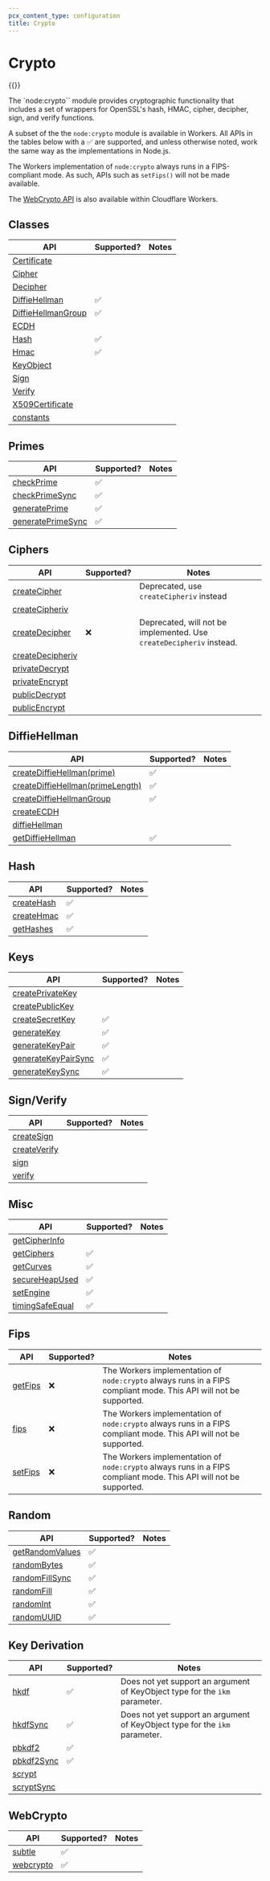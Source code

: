 ```yaml
---
pcx_content_type: configuration
title: Crypto
---
```


# Crypto

{{<render file="_nodejs-compat-howto.md">}}

The `node:crypto`` module provides cryptographic functionality that includes a set of wrappers for OpenSSL's hash, HMAC, cipher, decipher, sign, and verify functions.

A subset of the the `node:crypto` module is available in Workers. All APIs in the tables below with a ✅ are supported, and unless otherwise noted, work the same way as the implementations in Node.js.

The Workers implementation of `node:crypto` always runs in a FIPS-compliant mode. As such, APIs such as `setFips()` will not be made available.

The [WebCrypto API](/workers/runtime-apis/web-crypto/) is also available within Cloudflare Workers.

## Classes

| API | Supported? | Notes |
|-----|------------|-------|
| [Certificate](https://nodejs.org/api/crypto.html#class-certificate) |  | |
| [Cipher](https://nodejs.org/api/crypto.html#class-cipher) |  | |
| [Decipher](https://nodejs.org/api/crypto.html#class-decipher) |  | |
| [DiffieHellman](https://nodejs.org/api/crypto.html#class-diffiehellman) | ✅ | |
| [DiffieHellmanGroup](https://nodejs.org/api/crypto.html#class-diffiehellmangroup) | ✅ | |
| [ECDH](https://nodejs.org/api/crypto.html#class-ecdh) |  | |
| [Hash](https://nodejs.org/api/crypto.html#class-hash) | ✅ | |
| [Hmac](https://nodejs.org/api/crypto.html#class-hmac) | ✅ | |
| [KeyObject](https://nodejs.org/api/crypto.html#class-keyobject) |  | |
| [Sign](https://nodejs.org/api/crypto.html#class-sign) |  | |
| [Verify](https://nodejs.org/api/crypto.html#class-verify) |  | |
| [X509Certificate](https://nodejs.org/api/crypto.html#class-x509certificate) |  | |
| [constants](https://nodejs.org/api/crypto.html#cryptoconstants) |  | |

## Primes

| API | Supported? | Notes |
|-----|------------|-------|
| [checkPrime](https://nodejs.org/api/crypto.html#cryptocheckprimecandidate-options-callback) | ✅ | |
| [checkPrimeSync](https://nodejs.org/api/crypto.html#cryptocheckprimesynccandidate-options) | ✅ | |
| [generatePrime](https://nodejs.org/api/crypto.html#cryptogenerateprimesize-options-callback) | ✅ | |
| [generatePrimeSync](https://nodejs.org/api/crypto.html#cryptogenerateprimesyncsize-options) | ✅ | |


## Ciphers

| API | Supported? | Notes |
|-----|------------|-------|
| [createCipher](https://nodejs.org/api/crypto.html#cryptocreatecipheralgorithm-password-options) |  | Deprecated, use `createCipheriv` instead |
| [createCipheriv](https://nodejs.org/api/crypto.html#cryptocreatecipherivalgorithm-key-iv-options) |  | |
| [createDecipher](https://nodejs.org/api/crypto.html#cryptocreatedecipheralgorithm-password-options) |  ❌  | Deprecated, will not be implemented. Use `createDecipheriv` instead. |
| [createDecipheriv](https://nodejs.org/api/crypto.html#cryptocreatedecipherivalgorithm-key-iv-options) |  | |
| [privateDecrypt](https://nodejs.org/api/crypto.html#cryptoprivatedecryptprivatekey-buffer) |  | |
| [privateEncrypt](https://nodejs.org/api/crypto.html#cryptoprivateencryptprivatekey-buffer) |  | |
| [publicDecrypt](https://nodejs.org/api/crypto.html#cryptopublicdecryptkey-buffer) |  | |
| [publicEncrypt](https://nodejs.org/api/crypto.html#cryptopublicencryptkey-buffer) |  | |

## DiffieHellman

| API | Supported? | Notes |
|-----|------------|-------|
| [createDiffieHellman(prime)](https://nodejs.org/api/crypto.html#cryptocreatediffiehellmanprime-primeencoding-generator-generatorencoding) | ✅ | |
| [createDiffieHellman(primeLength)](https://nodejs.org/api/crypto.html#cryptocreatediffiehellmanprimelength-generator) | ✅ | |
| [createDiffieHellmanGroup](https://nodejs.org/api/crypto.html#cryptocreatediffiehellmangroupname) | ✅ | |
| [createECDH](https://nodejs.org/api/crypto.html#cryptocreateecdhcurvename) |  | |
| [diffieHellman](https://nodejs.org/api/crypto.html#cryptodiffiehellmanoptions) |  | |
| [getDiffieHellman](https://nodejs.org/api/crypto.html#cryptogetdiffiehellmangroupname) | ✅ | |

## Hash

| API | Supported? | Notes |
|-----|------------|-------|
| [createHash](https://nodejs.org/api/crypto.html#cryptocreatehashalgorithm-options) | ✅ | |
| [createHmac](https://nodejs.org/api/crypto.html#cryptocreatehmacalgorithm-key-options) | ✅ | |
| [getHashes](https://nodejs.org/api/crypto.html#cryptogethashes) | ✅ | |

## Keys

| API | Supported? | Notes |
|-----|------------|-------|
| [createPrivateKey](https://nodejs.org/api/crypto.html#cryptocreateprivatekeykey) |  | |
| [createPublicKey](https://nodejs.org/api/crypto.html#cryptocreatepublickeykey) |  | |
| [createSecretKey](https://nodejs.org/api/crypto.html#cryptocreatesecretkeykey-encoding) | ✅ | |
| [generateKey](https://nodejs.org/api/crypto.html#cryptogeneratekeytype-options-callback) | ✅ | |
| [generateKeyPair](https://nodejs.org/api/crypto.html#cryptogeneratekeypairtype-options-callback) | ✅ | |
| [generateKeyPairSync](https://nodejs.org/api/crypto.html#cryptogeneratekeypairsynctype-options) | ✅ | |
| [generateKeySync](https://nodejs.org/api/crypto.html#cryptogeneratekeysynctype-options) | ✅ | |

## Sign/Verify

| API | Supported? | Notes |
|-----|------------|-------|
| [createSign](https://nodejs.org/api/crypto.html#cryptocreatesignalgorithm-options) |  | |
| [createVerify](https://nodejs.org/api/crypto.html#cryptocreateverifyalgorithm-options) |  | |
| [sign](https://nodejs.org/api/crypto.html#cryptosignalgorithm-data-key-callback) |  | |
| [verify](https://nodejs.org/api/crypto.html#cryptoverifyalgorithm-data-key-signature-callback) |  | |

## Misc

| API | Supported? | Notes |
|-----|------------|-------|
| [getCipherInfo](https://nodejs.org/api/crypto.html#cryptogetcipherinfonameornid-options) |  | |
| [getCiphers](https://nodejs.org/api/crypto.html#cryptogetciphers) | ✅ | |
| [getCurves](https://nodejs.org/api/crypto.html#cryptogetcurves) | ✅ | |
| [secureHeapUsed](https://nodejs.org/api/crypto.html#cryptosecureheapused) | ✅ | |
| [setEngine](https://nodejs.org/api/crypto.html#cryptosetengineengine-flags) | ✅ | |
| [timingSafeEqual](https://nodejs.org/api/crypto.html#cryptotimingsafeequala-b) | ✅ | |

## Fips

| API | Supported? | Notes |
|-----|------------|-------|
| [getFips](https://nodejs.org/api/crypto.html#cryptogetfips) | ❌ |  The Workers implementation of `node:crypto` always runs in a FIPS compliant mode. This API will not be supported.  |
| [fips](https://nodejs.org/api/crypto.html#cryptofips) | ❌ |  The Workers implementation of `node:crypto` always runs in a FIPS compliant mode. This API will not be supported.  |
| [setFips](https://nodejs.org/api/crypto.html#cryptosetfipsbool) | ❌ |  The Workers implementation of `node:crypto` always runs in a FIPS compliant mode. This API will not be supported.  |

## Random

| API | Supported? | Notes |
|-----|------------|-------|
| [getRandomValues](https://nodejs.org/api/crypto.html#cryptogetrandomvaluestypedarray) | ✅ | |
| [randomBytes](https://nodejs.org/api/crypto.html#cryptorandombytessize-callback) | ✅ | |
| [randomFillSync](https://nodejs.org/api/crypto.html#cryptorandomfillsyncbuffer-offset-size) | ✅ | |
| [randomFill](https://nodejs.org/api/crypto.html#cryptorandomfillbuffer-offset-size-callback) | ✅ | |
| [randomInt](https://nodejs.org/api/crypto.html#cryptorandomintmin-max-callback) | ✅ | |
| [randomUUID](https://nodejs.org/api/crypto.html#cryptorandomuuidoptions) | ✅ | |

## Key Derivation

| API | Supported? | Notes |
|-----|------------|-------|
| [hkdf](https://nodejs.org/api/crypto.html#cryptohkdfdigest-ikm-salt-info-keylen-callback) | ✅ | Does not yet support an argument of KeyObject type for the `ikm` parameter. |
| [hkdfSync](https://nodejs.org/api/crypto.html#cryptohkdfsyncdigest-ikm-salt-info-keylen) | ✅ | Does not yet support an argument of KeyObject type for the `ikm` parameter. |
| [pbkdf2](https://nodejs.org/api/crypto.html#cryptopbkdf2password-salt-iterations-keylen-digest-callback) | ✅ | |
| [pbkdf2Sync](https://nodejs.org/api/crypto.html#cryptopbkdf2password-salt-iterations-keylen-digest-callback) | ✅ | |
| [scrypt](https://nodejs.org/api/crypto.html#cryptoscryptpassword-salt-keylen-options-callback) |  | |
| [scryptSync](https://nodejs.org/api/crypto.html#cryptoscryptsyncpassword-salt-keylen-options) |  | |

## WebCrypto

| API | Supported? | Notes |
|-----|------------|-------|
| [subtle](https://nodejs.org/api/crypto.html#cryptosubtle) | ✅ | |
| [webcrypto](https://nodejs.org/api/crypto.html#) | ✅ | |